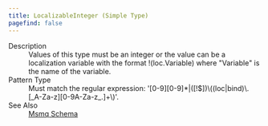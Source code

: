 ```yaml
---
title: LocalizableInteger (Simple Type)
pagefind: false
---
```

<dl>
  <dt>Description</dt>
  <dd>Values of this type must be an integer or the value can be a localization variable with the format !(loc.Variable) where "Variable" is the name of the variable.</dd>
  <dt>Pattern Type</dt>
  <dd>Must match the regular expression: '[0-9][0-9]*|([!$])\((loc|bind)\.[_A-Za-z][0-9A-Za-z_.]+\)'.</dd>
  <dt>See Also</dt>
  <dd>
    <a href="../">Msmq Schema</a>
  </dd>
</dl>
